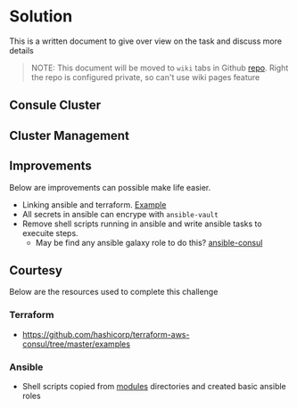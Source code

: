 # Solution
This is a written document to give over view on the task and discuss more details
> NOTE: This document will be  moved to `wiki` tabs in Github [repo](https://github.com/veerendra2/consul-deployment). Right the repo is configured private, so can't use wiki pages feature

## Consule Cluster

## Cluster Management

## Improvements
Below are improvements can possible make life easier. 
* Linking ansible and terraform. [Example](https://www.digitalocean.com/community/tutorials/how-to-use-ansible-with-terraform-for-configuration-management)
* All secrets in ansible can encrype with `ansible-vault` 
* Remove shell scripts running in ansible and write ansible tasks to execuite steps.
  * May be find any ansible galaxy role to do this? [ansible-consul](https://github.com/hellofresh/ansible-consul)

## Courtesy
Below are the resources used to complete this challenge
### Terraform
* https://github.com/hashicorp/terraform-aws-consul/tree/master/examples
### Ansible
* Shell scripts copied from [modules](https://github.com/hashicorp/terraform-aws-consul/tree/master/modules) directories and created basic ansible roles

